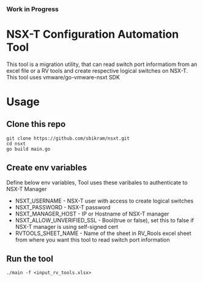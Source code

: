 ### Work in Progress
# NSX-T Configuration Automation Tool
This tool is a migration utility, that can read switch port informatiom from an excel file or a RV tools and create respective logical switches on NSX-T. This tool uses vmware/go-vmware-nsxt SDK

# Usage

## Clone this repo
```
git clone https://github.com/sbikram/nsxt.git
cd nsxt
go build main.go
```
## Create env variables
Define below env variables, Tool uses these varibales to authenticate to NSX-T Manager
* NSXT_USERNAME - NSX-T user with access to create logical switches
* NSXT_PASSWORD - NSX-T password
* NSXT_MANAGER_HOST - IP or Hostname of NSX-T manager
* NSXT_ALLOW_UNVERIFIED_SSL - Bool(true or false), set this to false if NSX-T manager is using self-signed cert
* RVTOOLS_SHEET_NAME - Name of the sheet in RV_Rools excel sheet from where you want this tool to read switch port information

## Run the tool
```
./main -f <input_rv_tools.xlsx>
```

